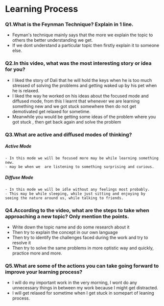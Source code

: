 # Learning Process

### Q1.What is the Feynman Technique? Explain in 1 line.
- Feyman's technique mainly says that the more we explain the topic to others  the better understanding we get.
- If we dont understand a particular topic then firstly explain it to someone else.

		
### Q2.In this video, what was the most interesting story or idea for you?
- I liked the story of Dali that he will hold the keys when he is too much stressed of solving the problems and getting waked up by his pet when he is relaxed.
- I liked the way he worked on his ideas about the focused mode and diffused mode, from this I learnt that whenever we are learning something new and we got stuck somewhere then do not get demotivated get relaxed for sometime.
- Meanwhile you would be getting some ideas of the problem where you got stuck , then get back again and solve the problem


### Q3.What are active and diffused modes of thinking?
##### Active Mode
	- In this mode we will be focused more may be while learning something new. 
	- may be when we  are listening to something surprising and curious.
	
##### Diffuse Mode
  	- In this mode we will be idle without any feelings most probably.
	- This may be while sleeping, while just sitting and enjoying by seeing the nature around us, while talking to friends.
	
### Q4.According to the video, what are the steps to take when approaching a new topic? Only mention the points.
- Write down the topic name and do some research about it 
- Then try to explain the concept in our own language 
- Then try to identify the challenges faced during the work and try to resolve it 
- Then try to solve the same problems in more optistic way and quickly, practice more and more.
	

### Q5.What are some of the actions you can take going forward to improve your learning process?
- I will do my important work in the very morning, I wont do any unnecessary things in between my work because I might get distracted.
- I will get relaxed for sometime when I get stuck in somepart of leaning process.
	

